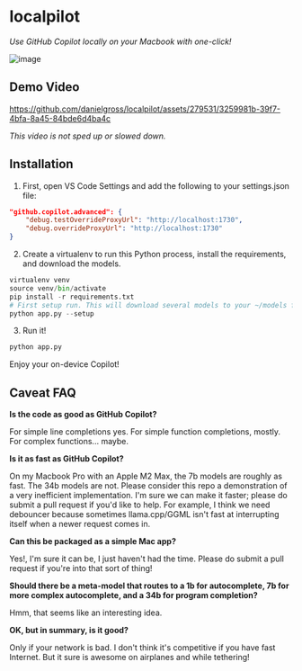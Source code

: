 # localpilot

_Use GitHub Copilot locally on your Macbook with one-click!_

![image](https://github.com/danielgross/localpilot/assets/279531/521d0613-7423-4839-a5e8-42098cd65a5e)

## Demo Video

https://github.com/danielgross/localpilot/assets/279531/3259981b-39f7-4bfa-8a45-84bde6d4ba4c

_This video is not sped up or slowed down._

## Installation

1. First, open VS Code Settings and add the following to your settings.json file:

```json
"github.copilot.advanced": {
    "debug.testOverrideProxyUrl": "http://localhost:1730",
    "debug.overrideProxyUrl": "http://localhost:1730"
}
```

2. Create a virtualenv to run this Python process, install the requirements, and download the models.

```python
virtualenv venv
source venv/bin/activate
pip install -r requirements.txt
# First setup run. This will download several models to your ~/models folder.
python app.py --setup
```

3. Run it!

```python
python app.py
```

Enjoy your on-device Copilot!

## Caveat FAQ

**Is the code as good as GitHub Copilot?**

For simple line completions yes. For simple function completions, mostly. For complex functions... maybe.

**Is it as fast as GitHub Copilot?**

On my Macbook Pro with an Apple M2 Max, the 7b models are roughly as fast. The 34b models are not. Please consider this repo a demonstration of a very inefficient implementation. I'm sure we can make it faster; please do submit a pull request if you'd like to help. For example, I think we need debouncer because sometimes llama.cpp/GGML isn't fast at interrupting itself when a newer request comes in.

**Can this be packaged as a simple Mac app?**

Yes!, I'm sure it can be, I just haven't had the time. Please do submit a pull request if you're into that sort of thing!

**Should there be a meta-model that routes to a 1b for autocomplete, 7b for more complex autocomplete, and a 34b for program completion?**

Hmm, that seems like an interesting idea.

**OK, but in summary, is it good?**

Only if your network is bad. I don't think it's competitive if you have fast Internet. But it sure is awesome on airplanes and while tethering!
